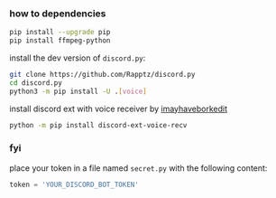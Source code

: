 ### how to dependencies 

```bash
pip install --upgrade pip
pip install ffmpeg-python
```

install the dev version of `discord.py`:
```bash
git clone https://github.com/Rapptz/discord.py
cd discord.py
python3 -m pip install -U .[voice]
```
install discord ext with voice receiver by [imayhaveborkedit](https://github.com/i)
```bash
python -m pip install discord-ext-voice-recv
```

### fyi

place your token in a file named `secret.py` with the following content:
```python
token = 'YOUR_DISCORD_BOT_TOKEN'